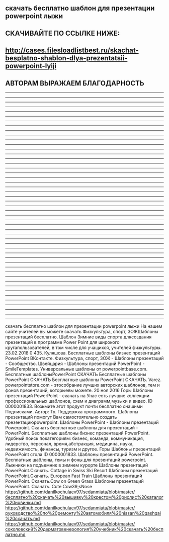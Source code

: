 скачать бесплатно шаблон для презентации powerpoint лыжи
--------------------------------------------------
СКАЧИВАЙТЕ ПО ССЫЛКЕ НИЖЕ:
--------------------------------------------------
http://cases.filesloadlistbest.ru/skachat-besplatno-shablon-dlya-prezentatsii-powerpoint-lyiji
--------------------------------------------------
АВТОРАМ ВЫРАЖАЕМ БЛАГОДАРНОСТЬ
--------------------------------------------------
--------------------------------------------------
--------------------------------------------------
--------------------------------------------------
--------------------------------------------------
--------------------------------------------------
--------------------------------------------------
--------------------------------------------------
--------------------------------------------------
--------------------------------------------------
--------------------------------------------------
--------------------------------------------------
--------------------------------------------------
--------------------------------------------------
--------------------------------------------------
--------------------------------------------------
--------------------------------------------------
--------------------------------------------------
--------------------------------------------------
--------------------------------------------------
--------------------------------------------------
--------------------------------------------------
--------------------------------------------------
--------------------------------------------------
--------------------------------------------------
--------------------------------------------------
--------------------------------------------------
--------------------------------------------------
--------------------------------------------------
--------------------------------------------------
--------------------------------------------------
--------------------------------------------------
--------------------------------------------------
--------------------------------------------------
--------------------------------------------------
--------------------------------------------------
--------------------------------------------------
--------------------------------------------------
--------------------------------------------------
--------------------------------------------------
--------------------------------------------------
--------------------------------------------------
--------------------------------------------------
--------------------------------------------------
--------------------------------------------------
--------------------------------------------------
--------------------------------------------------
--------------------------------------------------
--------------------------------------------------
--------------------------------------------------
скачать бесплатно шаблон для презентации powerpoint лыжи На нашем сайте учителей вы можете скачать Физкультура, спорт, ЗОЖШаблоны презентаций бесплатно.  Шаблон Зимние виды спорта длясоздания презентаций в программе Power Point для широкого кругапользователей, в том числе для учащихся, учителей физкультуры. 23.02.2018 0 435. Куляшова. Бесплатные шаблоны бизнес презентаций PowerPoint  ВКонтакте. Физкультура, спорт, ЗОЖ - Шаблоны презентаций - Сообщество. Швейцария - Шаблоны презентаций PowerPoint - SmileTemplates. Универсальные шаблоны от powerpointbase.com. Бесплатные шаблоныPowerPoint СКАЧАТЬ  Бесплатные шаблоны PowerPoint СКАЧАТЬ Бесплатные шаблоны PowerPoint СКАЧАТЬ. Varez. powerpointstore.com - этособрание лучших авторских шаблонов, тем и фонов презентаций, которыевы можете. 20 ноя 2016  Горы Шаблоны презентаций PowerPoint - скачать на  Унас есть лучшие коллекции профессиональных шаблонов, схем и диаграмм,музыки и видео. ID 0000001833.  Возьмите этот продукт почти бесплатно снашими Подписками. Автор: Ty. Поддержка программного. Шаблоны презентаций помогут Вам самостоятельно создать презентациюpowerpoint. Шаблоны PowerPoint - Шаблоны презентаций Powerpoint. Скачать бесплатные шаблоны для презентаций - PowerPoint. Бесплатные шаблоны бизнес презентаций PowerPoint. Удобный поиск покатегориям: бизнес, команда, коммуникация, лидерство, персонал, время,абстракция, медицина, наука, недвижимость, финансы, туризм и другое.
Горы Шаблоны презентаций PowerPoint  стола ID 0000001833. Шаблоны презентаций PowerPoint. Бесплатные шаблоны, темы и фоны для презентаций powerpoint. Лыжники на подъемник в зимнем курорте Шаблоны презентаций PowerPoint.Скачать. Cottage in Swiss Ski Resort Шаблоны презентаций PowerPoint.Скачать. European Fast Train Шаблоны презентаций PowerPoint. Скачать.Cow on Green Grass Шаблоны презентаций PowerPoint. Скачать. Cute Cow39;sNose
https://github.com/danilkochulaev97/sedanmiata/blob/master/бесплатно%20скачать%20вышивку%20крестом%20риолис%20каталог%20новинки.md
https://github.com/danilkochulaev97/sedanmiata/blob/master/руководство%20по%20ремонту%20автомобиля%20nissan%20qashqai%20скачать.md
https://github.com/danilkochulaev97/sedanmiata/blob/master/соколовский%20дерматовенерология%20учебник%20скачать%20бесплатно.md